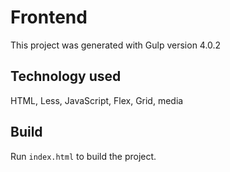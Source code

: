 # Frontend

This project was generated with Gulp version 4.0.2

## Technology used

HTML, Less, JavaScript, Flex, Grid, media

## Build

Run `index.html` to build the project.
